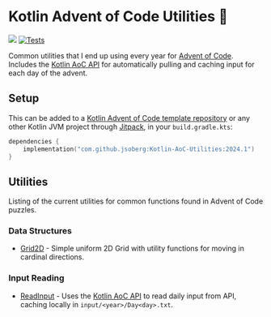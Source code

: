 # Kotlin Advent of Code Utilities :christmas_tree:

[![](https://jitpack.io/v/jsoberg/Kotlin-AoC-Utilities.svg)](https://jitpack.io/#jsoberg/Kotlin-AoC-Utilities) [![Tests](https://github.com/jsoberg/Kotlin-AoC-Utilities/actions/workflows/run-unit-tests.yml/badge.svg)](https://github.com/jsoberg/Kotlin-AoC-Utilities/actions/workflows/run-unit-tests.yml)

Common utilities that I end up using every year for [Advent of Code](https://adventofcode.com/). Includes the [Kotlin AoC API](https://github.com/jsoberg/Kotlin-AoC-API) for automatically pulling and caching input for each day of the advent.

## Setup

This can be added to a [Kotlin Advent of Code template repository](https://github.com/kotlin-hands-on/advent-of-code-kotlin-template) or any other Kotlin JVM project through [Jitpack](https://jitpack.io/#jsoberg/Kotlin-AoC-Utilities), in your `build.gradle.kts`:

```kts
dependencies {
    implementation("com.github.jsoberg:Kotlin-AoC-Utilities:2024.1")
}
```

## Utilities

Listing of the current utilities for common functions found in Advent of Code puzzles.

### Data Structures

- [Grid2D](src/main/kotlin/com/soberg/aoc/utlities/datastructures/Grid2D.kt) - Simple uniform 2D Grid with utility functions for moving in cardinal directions.


### Input Reading

- [ReadInput](src/main/kotlin/com/soberg/aoc/utlities/input/ReadInput.kt) - Uses the [Kotlin AoC API](https://github.com/jsoberg/Kotlin-AoC-API) to read daily input from API, caching locally in `input/<year>/Day<day>.txt`.